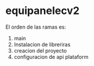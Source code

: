 # equipanelecv2

El orden de las ramas es:<br>
<ol>
  <li> main</li>
<li>Instalacion de libreriras</li>
  <li>creacion del proyecto</li>
  <li>configuracion de api plataform</li>
</ol>

